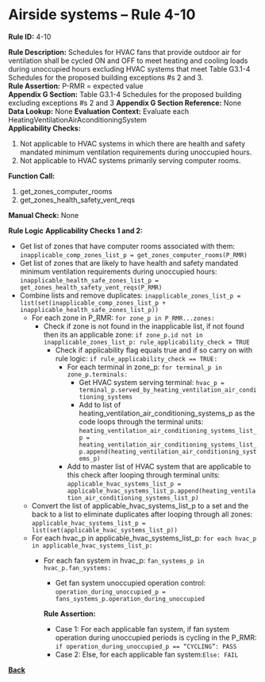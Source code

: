 # Airside systems – Rule 4-10

**Rule ID:** 4-10
 
**Rule Description:** Schedules for HVAC fans that provide outdoor air for ventilation shall be cycled ON and OFF to meet heating and cooling loads during unoccupied hours excluding HVAC systems that meet Table G3.1-4 Schedules for the proposed building exceptions #s 2 and 3.  
**Rule Assertion:** P-RMR = expected value                                           
**Appendix G Section:** Table G3.1-4 Schedules for the proposed building excluding exceptions #s 2 and 3 
**Appendix G Section Reference:** None
**Data Lookup:** None 
**Evaluation Context:** Evaluate each HeatingVentilationAirAconditioningSystem  
**Applicability Checks:**

1. Not applicable to HVAC systems in which there are health and safety mandated minimum ventilation requirements during unoccupied hours.
2. Not applicable to HVAC systems primarily serving computer rooms. 
 
**Function Call:** 

1. get_zones_computer_rooms
2. get_zones_health_safety_vent_reqs

**Manual Check:** None 

**Rule Logic**
**Applicability Checks 1 and 2:** 
- Get list of zones that have computer rooms associated with them: `inapplicable_comp_zones_list_p = get_zones_computer_rooms(P_RMR)`
- Get list of zones that are likely to have health and safety mandated minimum ventilation requirements during unoccupied hours: `inapplicable_health_safe_zones_list_p = get_zones_health_safety_vent_reqs(P_RMR)`
- Combine lists and remove duplicates: `inapplicable_zones_list_p = list(set(inapplicable_comp_zones_list_p + inapplicable_health_safe_zones_list_p))`
    - For each zone in P_RMR: `for zone_p in P_RMR...zones:`
        - Check if zone is not found in the inapplicable list, if not found then its an applicable zone: `if zone_p.id not in inapplicable_zones_list_p: rule_applicability_check = TRUE`
            - Check if applicability flag equals true and if so carry on with rule logic: `if rule_applicability_check == TRUE:`
                - For each terminal in zone_p: `for terminal_p in zone_p.terminals:`
                    - Get HVAC system serving terminal: `hvac_p = terminal_p.served_by_heating_ventilation_air_conditioning_systems`
                    - Add to list of heating_ventilation_air_conditioning_systems_p as the code loops through the terminal units: `heating_ventilation_air_conditioning_systems_list_p = heating_ventilation_air_conditioning_systems_list_p.append(heating_ventilation_air_conditioning_systems_p)`                    
                - Add to master list of HVAC system that are applicable to this check after looping through terminal units: `applicable_hvac_systems_list_p = applicable_hvac_systems_list_p.append(heating_ventilation_air_conditioning_systems_list_p)`               
    - Convert the list of applicable_hvac_systems_list_p to a set and the back to a list to eliminate duplicates after looping through all zones: 
    `applicable_hvac_systems_list_p = list(set(applicable_hvac_systems_list_p))`                             
    - For each hvac_p in applicable_hvac_systems_list_p: `for each hvac_p in applicable_hvac_systems_list_p:`                         
        - For each fan system in hvac_p: `fan_systems_p in hvac_p.fan_systems:`
            - Get fan system unoccupied operation control: `operation_during_unoccupied_p = fans_systems_p.operation_during_unoccupied`

            **Rule Assertion:**
            - Case 1: For each applicable fan system, if fan system operation during unoccupied periods is cycling in the P_RMR: `if operation_during_unoccupied_p == “CYCLING”: PASS`
            - Case 2: Else, for each applicable fan system:`Else: FAIL`

**[Back](../_toc.md)**